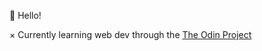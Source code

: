 👋 Hello!

 × Currently learning web dev through the [The Odin Project](https://github.com/TheOdinProject)
